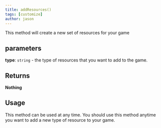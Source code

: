 ```yaml
---
title: addResources()
tags: [customize]
author: jason
---
```

This method will create a new set of resources for your game
## parameters
**type**: `string` - the type of resources that you want to add to the game.
## Returns
**Nothing**
## Usage
This method can be used at any time. You should use this method anytime you want to add a new type of resource to your game.
